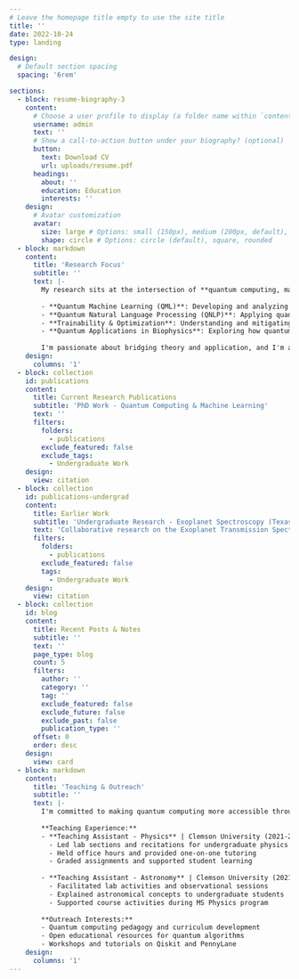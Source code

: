 ```yaml
---
# Leave the homepage title empty to use the site title
title: ''
date: 2022-10-24
type: landing

design:
  # Default section spacing
  spacing: '6rem'

sections:
  - block: resume-biography-3
    content:
      # Choose a user profile to display (a folder name within `content/authors/`)
      username: admin
      text: ''
      # Show a call-to-action button under your biography? (optional)
      button:
        text: Download CV
        url: uploads/resume.pdf
      headings:
        about: ''
        education: Education
        interests: ''
    design:
      # Avatar customization
      avatar:
        size: large # Options: small (150px), medium (200px, default), large (320px), xl (400px), xxl (500px)
        shape: circle # Options: circle (default), square, rounded
  - block: markdown
    content:
      title: 'Research Focus'
      subtitle: ''
      text: |-
        My research sits at the intersection of **quantum computing, machine learning, and algorithm design**. I work on:
        
        - **Quantum Machine Learning (QML)**: Developing and analyzing variational quantum algorithms for machine learning tasks
        - **Quantum Natural Language Processing (QNLP)**: Applying quantum circuits to NLP problems using compositional approaches
        - **Trainability & Optimization**: Understanding and mitigating barren plateaus in variational quantum circuits
        - **Quantum Applications in Biophysics**: Exploring how quantum algorithms can advance computational biophysics
        
        I'm passionate about bridging theory and application, and I'm always open to collaboration on quantum computing research.
    design:
      columns: '1'
  - block: collection
    id: publications
    content:
      title: Current Research Publications
      subtitle: 'PhD Work - Quantum Computing & Machine Learning'
      text: ''
      filters:
        folders:
          - publications
        exclude_featured: false
        exclude_tags:
          - Undergraduate Work
    design:
      view: citation
  - block: collection
    id: publications-undergrad
    content:
      title: Earlier Work
      subtitle: 'Undergraduate Research - Exoplanet Spectroscopy (Texas A&M)'
      text: 'Collaborative research on the Exoplanet Transmission Spectroscopy Imager (ETSI) for characterizing exoplanet atmospheres.'
      filters:
        folders:
          - publications
        exclude_featured: false
        tags:
          - Undergraduate Work
    design:
      view: citation
  - block: collection
    id: blog
    content:
      title: Recent Posts & Notes
      subtitle: ''
      text: ''
      page_type: blog
      count: 5
      filters:
        author: ''
        category: ''
        tag: ''
        exclude_featured: false
        exclude_future: false
        exclude_past: false
        publication_type: ''
      offset: 0
      order: desc
    design:
      view: card
  - block: markdown
    content:
      title: 'Teaching & Outreach'
      subtitle: ''
      text: |-
        I'm committed to making quantum computing more accessible through teaching and science communication. I develop educational materials, tutorials, and resources for students and researchers entering the field.
        
        **Teaching Experience:**
        - **Teaching Assistant - Physics** | Clemson University (2021-2023)
          - Led lab sections and recitations for undergraduate physics courses
          - Held office hours and provided one-on-one tutoring
          - Graded assignments and supported student learning
        
        - **Teaching Assistant - Astronomy** | Clemson University (2021-2023)
          - Facilitated lab activities and observational sessions
          - Explained astronomical concepts to undergraduate students
          - Supported course activities during MS Physics program
        
        **Outreach Interests:**
        - Quantum computing pedagogy and curriculum development
        - Open educational resources for quantum algorithms
        - Workshops and tutorials on Qiskit and PennyLane
    design:
      columns: '1'
---
```

